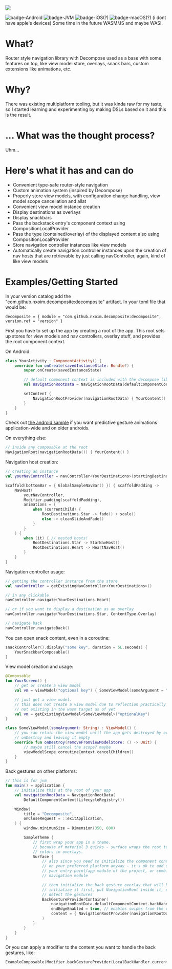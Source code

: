 [![](https://jitpack.io/v/nxoim/decomposite.svg)](https://jitpack.io/#nxoim/decomposite)

![badge-Android](https://img.shields.io/badge/Platform-Android-brightgreen)
![badge-JVM](https://img.shields.io/badge/Platform-JVM-orange)
![badge-iOS](https://img.shields.io/badge/Platform-iOS-lightgray)(?)
![badge-macOS](https://img.shields.io/badge/Platform-macOS-purple)(?)
(i dont have apple's devices) Some time in the future WASM/JS and maybe WASI.

# What?
Router style navigation library with Decompose used as a base with some features on top, like view model store, overlays, snack bars, custom extensions like animations, etc.

# Why?
There was existing multiplatform tooling, but it was kinda raw for my taste, so I started learning and experimenting by making DSLs based on it and this is the result.

# ... What was the thought process?
Uhm...

# Here's what it has and can do
- Convenient type-safe router-style navigation
- Custom animation system (inspired by Decompose)
- Properly store view models, with configuration change handling, view model scope cancellation and allat
- Convenient view model instance creation
- Display destinations as overlays 
- Display snackbars 
- Pass the backstack entry's component context using CompositionLocalProvider
- Pass the type (contained/overlay) of the displayed content also using CompositionLocalProvider 
- Store navigation controller instances like view models
- Automatically create navigation controller instances upon the creation of nav hosts that are retrievable by just calling navController, again, kind of like view models

# Examples/Getting Started
In your version catalog add the "com.github.nxoim.decomposite:decomposite" artifact. In your toml file that would be:
```
decomposite = { module = "com.github.nxoim.decomposite:decomposite", version.ref = "version" }
```

First you have to set up the app by creating a root of the app. This root sets up stores for view models and nav controllers, overlay stuff, and provides the root component context.

On Android:
```kotlin
class YourActivity : ComponentActivity() {
    override fun onCreate(savedInstanceState: Bundle?) {
    	super.onCreate(savedInstanceState)

        // default component context is included with the decompose library
        val navigationRootData = NavigationRootData(defaultComponentContext())

        setContent {
            NavigationRootProvider(navigationRootData) { YourContent() }
        }
    }
}
```

Check out [the android sample](https://github.com/nxoim/decomposite/blob/update/sample/app/src/androidMain/kotlin/com/nxoim/decomposite/App.android.kt) if you want predictive gesture animations application-wide and on older androids. 

On everything else:
```kotlin
// inside any composable at the root
NavigationRoot(navigationRootData()) { YourContent() }
```

Navigation host creation:
```kotlin
// creating an instance
val yourNavController = navController<YourDestinations>(startingDestination = YourDestinations.Star)

Scaffold(bottomBar = { GlobalSampleNavBar() }) { scaffoldPadding ->
    NavHost(
        yourNavController,
        Modifier.padding(scaffoldPadding),        
        animations = {
            when (currentChild) {
                RootDestinations.Star -> fade() + scale()
                else -> cleanSlideAndFade()
            }
        }
    ) {
        when (it) { // nested hosts!
            RootDestinations.Star -> StarNavHost()
            RootDestinations.Heart -> HeartNavHost()
        }
    }    
}
```

Navigation controller usage:
```kotlin
// getting the controller instance from the store
val navController = getExistingNavController<YourDestinations>()

// in any clickable
navController.navigate(YourDestinations.Heart)

// or if you want to display a destination as an overlay
navController.navigate(YourDestinations.Star, ContentType.Overlay)

// navigate back
navController.navigateBack()
```

You can open snack content, even in a coroutine:
```kotlin
snackController().display("some key", duration = 5L.seconds) {
    YourSnackbarComposable()
}
```

View model creation and usage:
```kotlin
@Composable
fun YourScreen() {
    // get or create a view model
    val vm = viewModel("optional key") { SomeViewModel(someArgument = "some text") }

    // just get a view model. 
    // this does not create a view model due to reflection practically
    // not existing in the wasm target as of yet
    val vm = getExistingViewModel<SomeViewModel>("optionalKey")
}

class SomeViewModel(someArgument: String) : ViewModel() {
    // you can retain the view model until the app gets destroyed by overriding 
    // onDestroy and leaving it empty
    override fun onDestroy(removeFromViewModelStore: () -> Unit) {
        // maybe still cancel the scope? maybe
        viewModelScope.coroutineContext.cancelChildren()
    }
}
```

Back gestures on other platforms:
```kotlin
// this is for jvm
fun main() = application {
    // initialize this at the root of your app
    val navigationRootData = NavigationRootData(
        DefaultComponentContext(LifecycleRegistry())

    Window(
        title = "Decomposite",
        onCloseRequest = ::exitApplication,
    ) {
        window.minimumSize = Dimension(350, 600)

        SampleTheme {
            // first wrap your app in a theme.
            // because of material 3 quirks - surface wraps the root to fix text
            // colors in overlays.
            Surface {
                // also since you need to initialize the component context of the app
                // on your preferred platform anyway - it's ok to add decomposite to
                // your entry-point/app module of the project, or combine it with your
                // navigation module

                // then initialize the back gesture overlay that will handle the back gestures.
                // initialize it first, put NavigationRoot inside it, else overlays will not 
                // detect the gestures
                BackGestureProviderContainer(
                    navigationRootData.defaultComponentContext.backHandler,
                    endEdgeEnabled = true, // enables swipes from the right side,
                    content = { NavigationRootProvider(navigationRootData) { App() } }
                )
            }
        }
    }
}
```

Or you can apply a modifier to the content you want to handle the back gestures, like:
```kotlin
ExamoleComposable(Modifier.backGestureProvider(LocalBackHandler.current))
```
